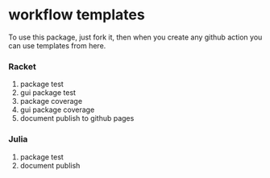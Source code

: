 # workflow templates

To use this package, just fork it, then when you create any github action you can use templates from here.

### Racket

1. package test
2. gui package test
3. package coverage
4. gui package coverage
5. document publish to github pages

### Julia

1. package test
2. document publish
